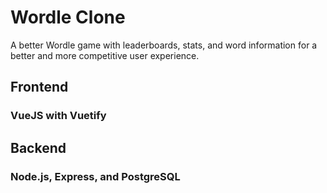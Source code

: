 # Wordle Clone

A better Wordle game with leaderboards, stats, and word information for a better and more competitive user experience.

## Frontend

### VueJS with Vuetify

## Backend 

### Node.js, Express, and PostgreSQL
